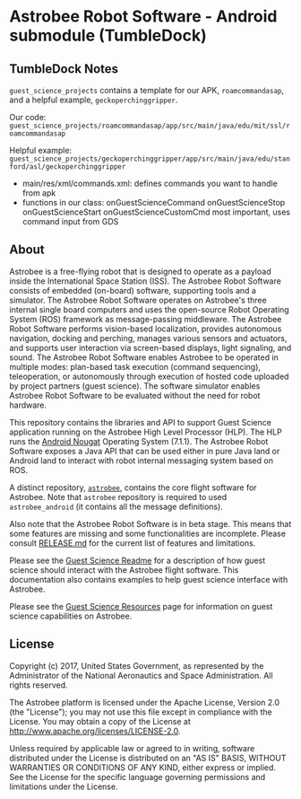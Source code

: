 # Astrobee Robot Software - Android submodule (TumbleDock)

## TumbleDock Notes

`guest_science_projects` contains a template for our APK, `roamcommandasap`, and a helpful example, `geckoperchinggripper`.

Our code: `guest_science_projects/roamcommandasap/app/src/main/java/edu/mit/ssl/roamcommandasap`

Helpful example: `guest_science_projects/geckoperchinggripper/app/src/main/java/edu/stanford/asl/geckoperchinggripper`

* main/res/xml/commands.xml: defines commands you want to handle from apk
* functions in our class:
  onGuestScienceCommand
  onGuestScienceStop
  onGuestScienceStart
  onGuestScienceCustomCmd
  most important, uses command input from GDS

## About

Astrobee is a free-flying robot that is designed to operate as a payload inside
the International Space Station (ISS). The Astrobee Robot Software consists of
embedded (on-board) software, supporting tools and a simulator. The Astrobee
Robot Software operates on Astrobee's three internal single board computers and
uses the open-source Robot Operating System (ROS) framework as message-passing
middleware. The Astrobee Robot Software performs vision-based localization,
provides autonomous navigation, docking and perching, manages various sensors
and actuators, and supports user interaction via screen-based displays, light
signaling, and sound. The Astrobee Robot Software enables Astrobee to be
operated in multiple modes: plan-based task execution (command sequencing),
teleoperation, or autonomously through execution of hosted code uploaded by
project partners (guest science). The software simulator enables Astrobee Robot
Software to be evaluated without the need for robot hardware.

This repository contains the libraries and API to support Guest Science
application running on the Astrobee High Level Processor (HLP). The HLP runs the
[Android Nougat](https://www.android.com/versions/nougat-7-0/)
Operating System (7.1.1). The Astrobee Robot Software exposes a Java
API that can be used either in pure Java land or Android land to interact with
robot internal messaging system based on ROS.

A distinct repository, [`astrobee`](https://github.com/nasa/astrobee), contains
the core flight software for Astrobee. Note that `astrobee` repository is
required to used `astrobee_android` (it contains all the message definitions).

Also note that the Astrobee Robot Software is in beta stage. This means that
some features are missing and some functionalities are incomplete. Please
consult [RELEASE.md](https://github.com/nasa/astrobee/blob/HEAD/RELEASE.md) for
the current list of features and limitations.

Please see the [Guest Science Readme](guest_science_readme.md) for a description
of how guest science should interact with the Astrobee flight software. This
documentation also contains examples to help guest science interface with
Astrobee.

Please see the
[Guest Science Resources](https://www.nasa.gov/content/guest-science-resources)
page for information on guest science capabilities on Astrobee.

## License

Copyright (c) 2017, United States Government, as represented by the
Administrator of the National Aeronautics and Space Administration.
All rights reserved.

The Astrobee platform is licensed under the Apache License, Version 2.0 (the
"License"); you may not use this file except in compliance with the License. You
may obtain a copy of the License at http://www.apache.org/licenses/LICENSE-2.0.

Unless required by applicable law or agreed to in writing, software distributed
under the License is distributed on an "AS IS" BASIS, WITHOUT WARRANTIES OR
CONDITIONS OF ANY KIND, either express or implied. See the License for the
specific language governing permissions and limitations under the License.
